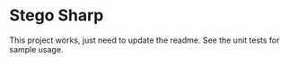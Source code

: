 # Stego Sharp

This project works, just need to update the readme. See the unit tests for sample usage.